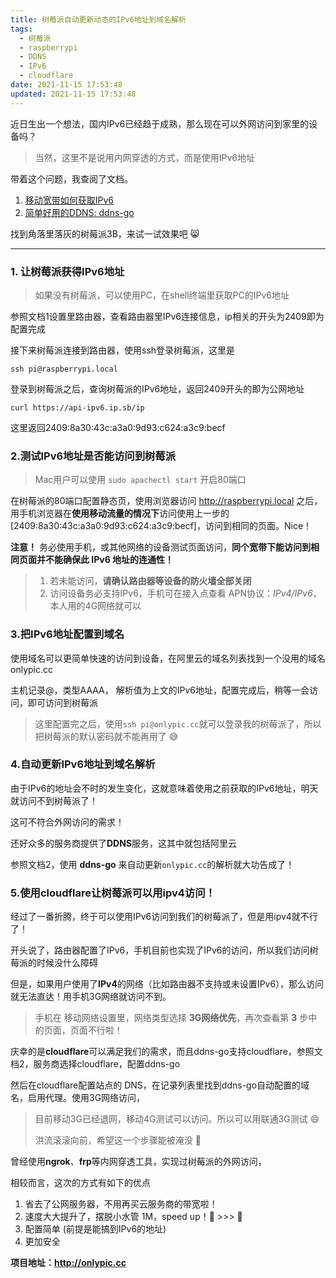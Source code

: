 ```yaml
---
title: 树莓派自动更新动态的IPv6地址到域名解析
tags:
  - 树莓派
  - raspberrypi
  - DDNS
  - IPv6
  - cloudflare
date: 2021-11-15 17:53:48
updated: 2021-11-15 17:53:48
---
```


近日生出一个想法，国内IPv6已经趋于成熟，那么现在可以外网访问到家里的设备吗？

> 当然，这里不是说用内网穿透的方式，而是使用IPv6地址

带着这个问题，我查阅了文档。

1. [移动宽带如何获取IPv6](https://zhuanlan.zhihu.com/p/146528034) 
2. [简单好用的DDNS: ddns-go](https://github.com/jeessy2/ddns-go)

找到角落里落灰的树莓派3B，来试一试效果吧 :smile_cat:

----------

### 1. 让树莓派获得IPv6地址

> 如果没有树莓派，可以使用PC，在shell终端里获取PC的IPv6地址

参照文档1设置里路由器，查看路由器里IPv6连接信息，ip相关的开头为2409即为配置完成

接下来树莓派连接到路由器，使用ssh登录树莓派，这里是

```shell
ssh pi@raspberrypi.local
```

登录到树莓派之后，查询树莓派的IPv6地址，返回2409开头的即为公网地址

```shell
curl https://api-ipv6.ip.sb/ip
```

这里返回2409:8a30:43c:a3a0:9d93:c624:a3c9:becf



### 2.测试IPv6地址是否能访问到树莓派

> Mac用户可以使用 `sudo apachectl start` 开启80端口

在树莓派的80端口配置静态页，使用浏览器访问 http://raspberrypi.local 之后，用手机浏览器在**使用移动流量的情况下**访问使用上一步的 [2409:8a30:43c:a3a0:9d93:c624:a3c9:becf]，访问到相同的页面。Nice！

**注意！** 务必使用手机，或其他网络的设备测试页面访问，**同个宽带下能访问到相同页面并不能确保此 IPv6 地址的连通性！**

> 1. 若未能访问，**请确认路由器等设备的防火墙全部关闭**
> 2. 访问设备务必支持IPv6，手机可在接入点查看 APN协议：*IPv4/IPv6*，本人用的4G网络就可以



### 3.把IPv6地址配置到域名

使用域名可以更简单快速的访问到设备，在阿里云的域名列表找到一个没用的域名onlypic.cc

主机记录@，类型AAAA， 解析值为上文的IPv6地址，配置完成后，稍等一会访问，即可访问到树莓派

> 这里配置完之后，使用`ssh pi@onlypic.cc`就可以登录我的树莓派了，所以把树莓派的默认密码就不能再用了 :sweat_smile:



### 4.自动更新IPv6地址到域名解析

由于IPv6的地址会不时的发生变化，这就意味着使用之前获取的IPv6地址，明天就访问不到树莓派了！

这可不符合外网访问的需求！

还好众多的服务商提供了**DDNS**服务，这其中就包括阿里云

参照文档2，使用 **ddns-go** 来自动更新`onlypic.cc`的解析就大功告成了！



### 5.使用cloudflare让树莓派可以用ipv4访问！

经过了一番折腾，终于可以使用IPv6访问到我们的树莓派了，但是用ipv4就不行了！

开头说了，路由器配置了IPv6，手机目前也实现了IPv6的访问，所以我们访问树莓派的时候没什么障碍

但是，如果用户使用了**IPv4**的网络（比如路由器不支持或未设置IPv6），那么访问就无法直达！用手机3G网络就访问不到。

> 手机在 移动网络设置里，网络类型选择 **3G网络优先**，再次查看第 **3** 步中的页面，页面不行啦！

庆幸的是**cloudflare**可以满足我们的需求，而且ddns-go支持cloudflare，参照文档2，服务商选择cloudflare，配置ddns-go

然后在cloudflare配置站点的 DNS，在记录列表里找到ddns-go自动配置的域名，启用代理。使用3G网络访问，

> 目前移动3G已经退网，移动4G测试可以访问。所以可以用联通3G测试 :smile:
>
> 洪流滚滚向前，希望这一个步骤能被淹没 :runner:



曾经使用**ngrok**、**frp**等内网穿透工具，实现过树莓派的外网访问，

相较而言，这次的方式有如下的优点

1. 省去了公网服务器，不用再买云服务商的带宽啦！
2. 速度大大提升了，摆脱小水管 1M，speed up！:walking: >>> :red_car:
3. 配置简单 (前提是能搞到IPv6的地址)
4. 更加安全





**项目地址：http://onlypic.cc**

